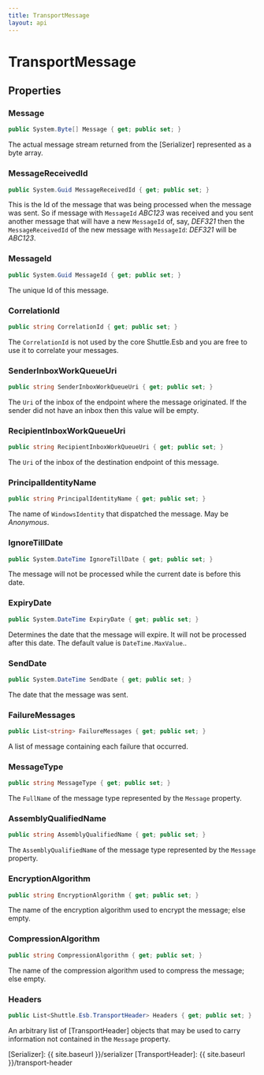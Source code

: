 ```yaml
---
title: TransportMessage
layout: api
---
```

# TransportMessage

## Properties

### Message

``` c#
public System.Byte[] Message { get; public set; }
```

The actual message stream returned from the [Serializer] represented as a byte array.

### MessageReceivedId

``` c#
public System.Guid MessageReceivedId { get; public set; }
```

This is the Id of the message that was being processed when the message was sent.  So if message with `MessageId` *ABC123* was received and you sent another message that will have a new `MessageId` of, say, *DEF321* then the `MessageReceivedId` of the new message with `MessageId`: *DEF321* will be *ABC123*.

### MessageId

``` c#
public System.Guid MessageId { get; public set; }
```

The unique Id of this message.

### CorrelationId

``` c#
public string CorrelationId { get; public set; }
```

The `CorrelationId` is not used by the core Shuttle.Esb and you are free to use it to correlate your messages.

### SenderInboxWorkQueueUri

``` c#
public string SenderInboxWorkQueueUri { get; public set; }
```

The `Uri` of the inbox of the endpoint where the message originated.  If the sender did not have an inbox then this value will be empty.

### RecipientInboxWorkQueueUri

``` c#
public string RecipientInboxWorkQueueUri { get; public set; }
```

The `Uri` of the inbox of the destination endpoint of this message.

### PrincipalIdentityName

``` c#
public string PrincipalIdentityName { get; public set; }
```

The name of `WindowsIdentity` that dispatched the message.  May be *Anonymous*.

### IgnoreTillDate

``` c#
public System.DateTime IgnoreTillDate { get; public set; }
```

The message will not be processed while the current date is before this date.

### ExpiryDate

``` c#
public System.DateTime ExpiryDate { get; public set; }
```

Determines the date that the message will expire.  It will not be processed after this date.  The default value is `DateTime.MaxValue`..

### SendDate

``` c#
public System.DateTime SendDate { get; public set; }
```

The date that the message was sent.

### FailureMessages

``` c#
public List<string> FailureMessages { get; public set; }
```

A list of message containing each failure that occurred.

### MessageType

``` c#
public string MessageType { get; public set; }
```

The `FullName` of the message type represented by the `Message` property.

### AssemblyQualifiedName

``` c#
public string AssemblyQualifiedName { get; public set; }
```

The `AssemblyQualifiedName` of the message type represented by the `Message` property.

### EncryptionAlgorithm

``` c#
public string EncryptionAlgorithm { get; public set; }
```

The name of the encryption algorithm used to encrypt the message; else empty.

### CompressionAlgorithm 

``` c#
public string CompressionAlgorithm { get; public set; }
```

The name of the compression algorithm used to compress the message; else empty.

### Headers

``` c#
public List<Shuttle.Esb.TransportHeader> Headers { get; public set; }
```

An arbitrary list of [TransportHeader] objects that may be used to carry information not contained in the `Message` property.

[Serializer]: {{ site.baseurl }}/serializer
[TransportHeader]: {{ site.baseurl }}/transport-header
